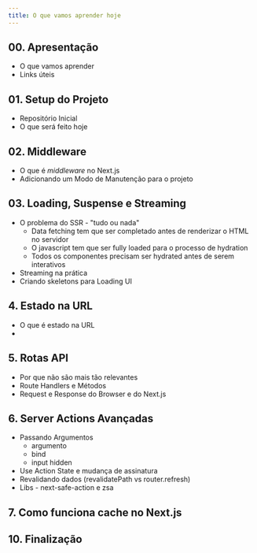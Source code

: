 ```yaml
---
title: O que vamos aprender hoje
---
```


## 00. Apresentação

- O que vamos aprender
- Links úteis

## 01. Setup do Projeto

- Repositório Inicial
- O que será feito hoje

## 02. Middleware

- O que é _middleware_ no Next.js
- Adicionando um Modo de Manutenção para o projeto

## 03. Loading, Suspense e Streaming

- O problema do SSR - "tudo ou nada"
  - Data fetching tem que ser completado antes de renderizar o HTML no servidor
  - O javascript tem que ser fully loaded para o processo de hydration
  - Todos os componentes precisam ser hydrated antes de serem interativos
- Streaming na prática
- Criando skeletons para Loading UI

## 4. Estado na URL

- O que é estado na URL
-

## 5. Rotas API

- Por que não são mais tão relevantes
- Route Handlers e Métodos
- Request e Response do Browser e do Next.js

## 6. Server Actions Avançadas

- Passando Argumentos
  - argumento
  - bind
  - input hidden
- Use Action State e mudança de assinatura
- Revalidando dados (revalidatePath vs router.refresh)
- Libs - next-safe-action e zsa

## 7. Como funciona cache no Next.js

## 10. Finalização
